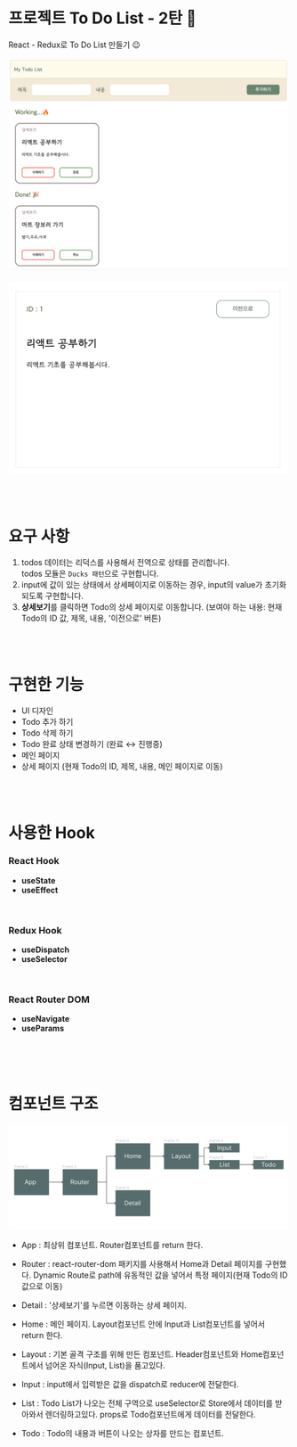 # 프로젝트 To Do List - 2탄 🧭

React - Redux로 To Do List 만들기 😉
<br>
<br>
![project_img](./img/todoimg.png)
<br>
<br>
![project_img](./img/detail.png)


<br>
<br>

# 요구 사항

1. todos 데이터는 리덕스를 사용해서 전역으로 상태를 관리합니다.<br>
todos 모듈은 `Ducks 패턴`으로 구현합니다.
2. input에 값이 있는 상태에서 상세페이지로 이동하는 경우, input의 value가 초기화 되도록 구현합니다.
3. **상세보기**를 클릭하면 Todo의 상세 페이지로 이동합니다.
(보여야 하는 내용: 현재 Todo의 ID 값, 제목, 내용, '이전으로' 버튼)

<br>
<br>

# 구현한 기능

- UI 디자인
- Todo 추가 하기
- Todo 삭제 하기
- Todo 완료 상태 변경하기 (완료 ↔ 진행중)
- 메인 페이지 
- 상세 페이지 (현재 Todo의 ID, 제목, 내용, 메인 페이지로 이동)

<br>
<br>

# 사용한 Hook
### React Hook
* **useState**
* **useEffect**
<br>


### Redux Hook
* **useDispatch**
* **useSelector**
<br>

### React Router DOM
* **useNavigate**
* **useParams**
<br>

<br>
<br>


# 컴포넌트 구조

![component_img](./img/img.png)

- App : 최상위 컴포넌트. Router컴포넌트를 return 한다.

- Router : react-router-dom 패키지를 사용해서 Home과 Detail 페이지를 구현했다. Dynamic Route로 path에 유동적인 값을 넣어서 특정 페이지(현재 Todo의 ID 값으로 이동)

- Detail : '상세보기'를 누르면 이동하는 상세 페이지.

- Home : 메인 페이지. Layout컴포넌트 안에 Input과 List컴포넌트를 넣어서 return 한다.


- Layout : 기본 골격 구조를 위해 만든 컴포넌트. Header컴포넌트와 Home컴포넌트에서 넘어온 자식(Input, List)을 품고있다.

- Input : input에서 입력받은 값을 dispatch로 reducer에 전달한다.

- List : Todo List가 나오는 전체 구역으로 useSelector로 Store에서 데이터를 받아와서 렌더링하고있다. props로 Todo컴포넌트에게 데이터를 전달한다.

- Todo : Todo의 내용과 버튼이 나오는 상자를 만드는 컴포넌트.




